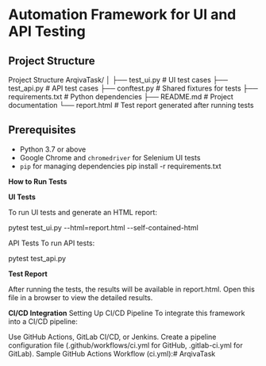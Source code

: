 # Automation Framework for UI and API Testing

## Project Structure

Project Structure
ArqivaTask/
│
├── test_ui.py        # UI test cases
├── test_api.py       # API test cases
├── conftest.py       # Shared fixtures for tests
├── requirements.txt  # Python dependencies
├── README.md         # Project documentation
└── report.html       # Test report generated after running tests

## Prerequisites
- Python 3.7 or above
- Google Chrome and `chromedriver` for Selenium UI tests
- `pip` for managing dependencies
   pip install -r requirements.txt


**How to Run Tests**

**UI Tests**

To run UI tests and generate an HTML report:

pytest test_ui.py --html=report.html --self-contained-html


API Tests
To run API tests:

pytest test_api.py

**Test Report**

After running the tests, the results will be available in report.html. 
Open this file in a browser to view the detailed results.

**CI/CD Integration**
Setting Up CI/CD Pipeline
To integrate this framework into a CI/CD pipeline:

Use GitHub Actions, GitLab CI/CD, or Jenkins.
Create a pipeline configuration file (.github/workflows/ci.yml for GitHub, .gitlab-ci.yml for GitLab).
Sample GitHub Actions Workflow (ci.yml):#   A r q i v a T a s k  
 